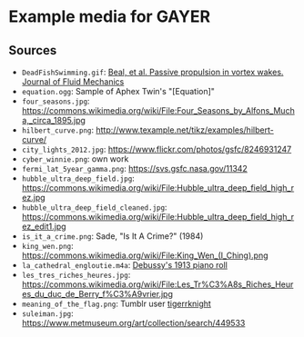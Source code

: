 # Example media for GAYER

## Sources

- `DeadFishSwimming.gif`: [Beal, et al. Passive propulsion in vortex wakes. Journal of Fluid Mechanics][beal]
- `equation.ogg`: Sample of Aphex Twin's "[Equation]"
- `four_seasons.jpg`: https://commons.wikimedia.org/wiki/File:Four_Seasons_by_Alfons_Mucha,_circa_1895.jpg
- `hilbert_curve.png`: http://www.texample.net/tikz/examples/hilbert-curve/
- `city_lights_2012.jpg`: https://www.flickr.com/photos/gsfc/8246931247
- `cyber_winnie.png`: own work
- `fermi_lat_5year_gamma.png`: https://svs.gsfc.nasa.gov/11342
- `hubble_ultra_deep_field.jpg`: https://commons.wikimedia.org/wiki/File:Hubble_ultra_deep_field_high_rez.jpg
- `hubble_ultra_deep_field_cleaned.jpg`: https://commons.wikimedia.org/wiki/File:Hubble_ultra_deep_field_high_rez_edit1.jpg
- `is_it_a_crime.png`: Sade, "Is It A Crime?" (1984)
- `king_wen.png`: https://commons.wikimedia.org/wiki/File:King_Wen_(I_Ching).png
- `la_cathedral_engloutie.m4a`: [Debussy's 1913 piano roll](https://www.youtube.com/watch?v=rfSBddhFvyA)
- `les_tres_riches_heures.jpg`: https://commons.wikimedia.org/wiki/File:Les_Tr%C3%A8s_Riches_Heures_du_duc_de_Berry_f%C3%A9vrier.jpg
- `meaning_of_the_flag.png`: Tumblr user [tigerrknight][tigerrknight]
- `suleiman.jpg`: https://www.metmuseum.org/art/collection/search/449533

[beal]: https://www.cambridge.org/core/journals/journal-of-fluid-mechanics/article/passive-propulsion-in-vortex-wakes/A431EC18AAEDA78CC6572FB62A249005
[tigerrknight]: http://tigerrknight.tumblr.com/post/174483493830/the-meanings-behind-the-colors-gay-pride-flag

